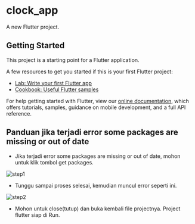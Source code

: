 # clock_app

A new Flutter project.

## Getting Started

This project is a starting point for a Flutter application.

A few resources to get you started if this is your first Flutter project:

- [Lab: Write your first Flutter app](https://flutter.dev/docs/get-started/codelab)
- [Cookbook: Useful Flutter samples](https://flutter.dev/docs/cookbook)

For help getting started with Flutter, view our
[online documentation](https://flutter.dev/docs), which offers tutorials,
samples, guidance on mobile development, and a full API reference.

## Panduan jika terjadi error some packages are missing or out of date
- Jika terjadi error some packages are missing or out of date, mohon untuk klik tombol get packages.

![step1](https://user-images.githubusercontent.com/70937846/102028387-88abec00-3ddc-11eb-82dc-1d586ef5ec05.jpg)

- Tunggu sampai proses selesai, kemudian muncul error seperti ini.

![step2](https://user-images.githubusercontent.com/70937846/102028431-dc1e3a00-3ddc-11eb-8268-9ab8ac541ca6.jpg)

- Mohon untuk close(tutup) dan buka kembali file projectnya. Project flutter siap di Run.
